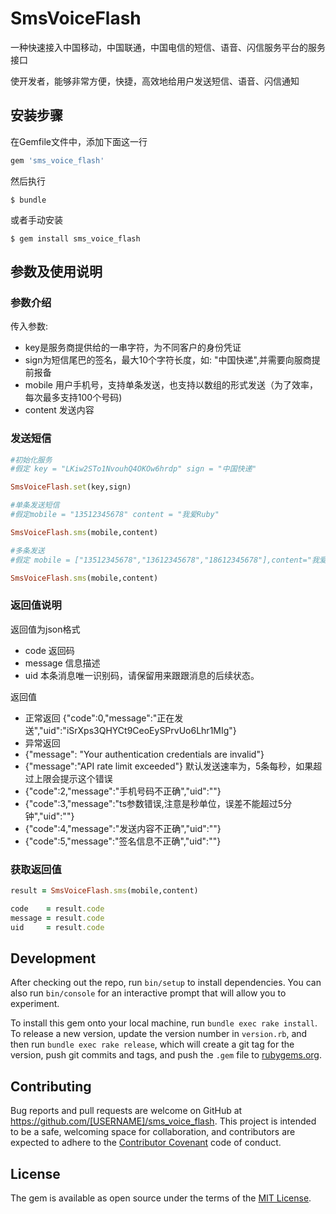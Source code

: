 # SmsVoiceFlash

一种快速接入中国移动，中国联通，中国电信的短信、语音、闪信服务平台的服务接口

使开发者，能够非常方便，快捷，高效地给用户发送短信、语音、闪信通知

## 安装步骤

在Gemfile文件中，添加下面这一行

```ruby
gem 'sms_voice_flash'
```

然后执行

    $ bundle

或者手动安装

    $ gem install sms_voice_flash

## 参数及使用说明

### 参数介绍
传入参数:
- key是服务商提供给的一串字符，为不同客户的身份凭证
- sign为短信尾巴的签名，最大10个字符长度，如: "中国快递",并需要向服商提前报备
- mobile 用户手机号，支持单条发送，也支持以数组的形式发送（为了效率，每次最多支持100个号码)
- content 发送内容

### 发送短信 
```ruby
#初始化服务
#假定 key = "LKiw2STo1NvouhQ4OKOw6hrdp" sign = "中国快递"

SmsVoiceFlash.set(key,sign)

#单条发送短信
#假定mobile = "13512345678" content = "我爱Ruby"

SmsVoiceFlash.sms(mobile,content)

#多条发送
#假定 mobile = ["13512345678","13612345678","18612345678"],content="我爱ruby"

SmsVoiceFlash.sms(mobile,content)

```
### 返回值说明
返回值为json格式
- code    返回码
- message 信息描述
- uid     本条消息唯一识别码，请保留用来跟跟消息的后续状态。

返回值 
- 正常返回 {"code":0,"message":"正在发送","uid":"iSrXps3QHYCt9CeoEySPrvUo6Lhr1MIg"}
- 异常返回
 - {"message": "Your authentication credentials are invalid"}
 - {"message":"API rate limit exceeded"} 默认发送速率为，5条每秒，如果超过上限会提示这个错误
 - {"code":2,"message":"手机号码不正确","uid":""}
 - {"code":3,"message":"ts参数错误,注意是秒单位，误差不能超过5分钟","uid":""}
 - {"code":4,"message":"发送内容不正确","uid":""}
 - {"code":5,"message":"签名信息不正确","uid":""}

### 获取返回值

```ruby
result = SmsVoiceFlash.sms(mobile,content)

code    = result.code
message = result.code
uid     = result.code

```


## Development

After checking out the repo, run `bin/setup` to install dependencies. You can also run `bin/console` for an interactive prompt that will allow you to experiment.

To install this gem onto your local machine, run `bundle exec rake install`. To release a new version, update the version number in `version.rb`, and then run `bundle exec rake release`, which will create a git tag for the version, push git commits and tags, and push the `.gem` file to [rubygems.org](https://rubygems.org).

## Contributing

Bug reports and pull requests are welcome on GitHub at https://github.com/[USERNAME]/sms_voice_flash. This project is intended to be a safe, welcoming space for collaboration, and contributors are expected to adhere to the [Contributor Covenant](http://contributor-covenant.org) code of conduct.


## License

The gem is available as open source under the terms of the [MIT License](http://opensource.org/licenses/MIT).

